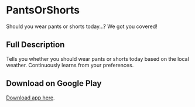 # PantsOrShorts
Should you wear pants or shorts today...? We got you covered!

## Full Description
Tells you whether you should wear pants or shorts today based on the local weather. Continuously learns from your preferences.

## Download on Google Play
[Download app here](https://www.google.com/url?q=https://play.google.com/store/apps/details?id%3Dcom.cobresun.brun.pantsorshorts%26hl%3Den&sa=D&source=hangouts&ust=1534533207151000&usg=AFQjCNHb_o1nbltB5LcUo-0HMprYiz_VbA). 
